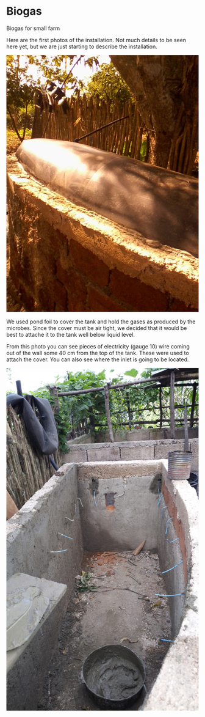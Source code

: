 # Biogas
Biogas for small farm

Here are the first photos of the installation. Not much details to be seen here yet, but we are just starting to describe the installation.

![Bio gas tank](bio2.jpg)

We used pond foil to cover the tank and hold the gases as produced by the microbes. Since the cover must be air tight, we decided that it would be best to attache it to the tank well below liquid level.

From this photo you can see pieces of electricity (gauge 10) wire coming out of the wall some 40 cm from the top of the tank. These were used to attach the cover. You can also see where the inlet is going to be located.

![Construction of the tank](bio1.jpg)

